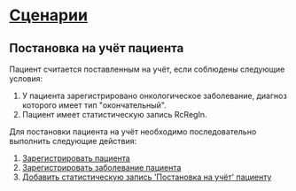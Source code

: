 # [Сценарии](../index.md)

## Постановка на учёт пациента

Пациент считается поставленным на учёт, если соблюдены следующие условия:
1. У пациента зарегистрировано онкологическое заболевание, диагноз которого имеет тип "окончательный".
2. Пациент имеет статистическую запись RcRegIn.

Для постановки пациента на учёт необходимо последовательно выполнить следующие действия:
1. [Зарегистрировать пациента](../newPatient/index.md)
2. [Зарегистрировать заболевание пациента](../newEhr/index.md)
3. [Добавить статистическую запись 'Постановка на учёт' пациенту](../../methods/patient/record/add/RcRegIn/index.md)


